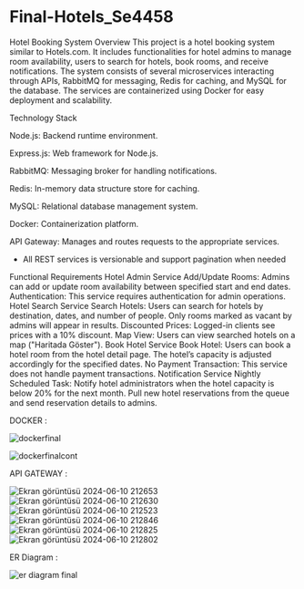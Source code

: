 # Final-Hotels_Se4458
 
Hotel Booking System
Overview
This project is a hotel booking system similar to Hotels.com. It includes functionalities for hotel admins to manage room availability, users to search for hotels, book rooms, and receive notifications. The system consists of several microservices interacting through APIs, RabbitMQ for messaging, Redis for caching, and MySQL for the database. The services are containerized using Docker for easy deployment and scalability.

Technology Stack

Node.js: Backend runtime environment.

Express.js: Web framework for Node.js.

RabbitMQ: Messaging broker for handling notifications.

Redis: In-memory data structure store for caching.

MySQL: Relational database management system.

Docker: Containerization platform.

API Gateway: Manages and routes requests to the appropriate services.

-	All REST services is versionable and support pagination when needed
  
Functional Requirements
Hotel Admin Service
Add/Update Rooms: Admins can add or update room availability between specified start and end dates.
Authentication: This service requires authentication for admin operations.
Hotel Search Service
Search Hotels: Users can search for hotels by destination, dates, and number of people. Only rooms marked as vacant by admins will appear in results.
Discounted Prices: Logged-in clients see prices with a 10% discount.
Map View: Users can view searched hotels on a map ("Haritada Göster").
Book Hotel Service
Book Hotel: Users can book a hotel room from the hotel detail page. The hotel’s capacity is adjusted accordingly for the specified dates.
No Payment Transaction: This service does not handle payment transactions.
Notification Service
Nightly Scheduled Task:
Notify hotel administrators when the hotel capacity is below 20% for the next month.
Pull new hotel reservations from the queue and send reservation details to admins.

DOCKER :

![dockerfinal](https://github.com/Dogapinarr/Final-Hotels_Se4458/assets/147092474/9c972cfb-dbc9-4a9c-856e-2d7a2e1a2600)

![dockerfinalcont](https://github.com/Dogapinarr/Final-Hotels_Se4458/assets/147092474/783493a9-c40e-41a8-a235-325025bea6c4)



API GATEWAY :

![Ekran görüntüsü 2024-06-10 212653](https://github.com/Dogapinarr/Final-Hotels_Se4458/assets/147092474/5564c6c9-ba0f-4266-a6cd-a6ab8407b4f2)
![Ekran görüntüsü 2024-06-10 212630](https://github.com/Dogapinarr/Final-Hotels_Se4458/assets/147092474/ff02717b-469f-4001-9227-e7b23763e532)
![Ekran görüntüsü 2024-06-10 212523](https://github.com/Dogapinarr/Final-Hotels_Se4458/assets/147092474/394da488-122b-43a4-b686-19f6e0eca8e5)
![Ekran görüntüsü 2024-06-10 212846](https://github.com/Dogapinarr/Final-Hotels_Se4458/assets/147092474/04155fb7-0dc0-41ad-9844-60f0f910a9f2)
![Ekran görüntüsü 2024-06-10 212825](https://github.com/Dogapinarr/Final-Hotels_Se4458/assets/147092474/9f621a68-2032-4632-92ca-7d293f4c1d60)
![Ekran görüntüsü 2024-06-10 212802](https://github.com/Dogapinarr/Final-Hotels_Se4458/assets/147092474/13b17d15-ecba-41e2-99ff-3f005e8659ee)


ER Diagram :


![er diagram final](https://github.com/Dogapinarr/Final-Hotels_Se4458/assets/147092474/99442fb1-0304-4132-a78a-98a067cebc38)
